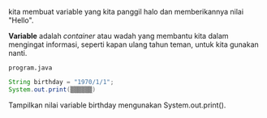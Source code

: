 kita membuat variable yang kita panggil halo dan memberikannya nilai "Hello".

**Variable** adalah *container* atau wadah yang membantu kita dalam mengingat informasi, seperti kapan ulang tahun teman, untuk kita gunakan nanti.



`program.java`

```java
String birthday = "1970/1/1";
System.out.print(▒▒▒▒▒▒)
```

Tampilkan nilai variable birthday mengunakan System.out.print().
